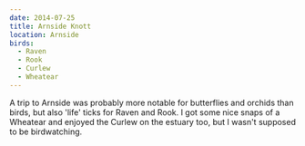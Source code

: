 ```yaml
---
date: 2014-07-25
title: Arnside Knott
location: Arnside
birds:
  - Raven
  - Rook
  - Curlew
  - Wheatear
---
```


A trip to Arnside was probably more notable for butterflies and orchids than birds, but also 'life' ticks for Raven and Rook. I got some nice snaps of a Wheatear and enjoyed the Curlew on the estuary too, but I wasn't supposed to be birdwatching.